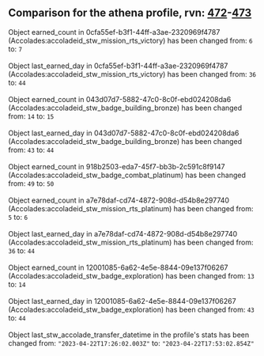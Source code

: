 ## Comparison for the athena profile, rvn: [472](https://github.com/PRO100KatYT/FortniteProfileRevisions/tree/main/profiles/athena/472%20athena.json)-[473](https://github.com/PRO100KatYT/FortniteProfileRevisions/tree/main/profiles/athena/473%20athena.json)

Object earned_count in 0cfa55ef-b3f1-44ff-a3ae-2320969f4787 (Accolades:accoladeid_stw_mission_rts_victory) has been changed from: `6` to: `7`
<br><br>
Object last_earned_day in 0cfa55ef-b3f1-44ff-a3ae-2320969f4787 (Accolades:accoladeid_stw_mission_rts_victory) has been changed from: `36` to: `44`
<br><br>
Object earned_count in 043d07d7-5882-47c0-8c0f-ebd024208da6 (Accolades:accoladeid_stw_badge_building_bronze) has been changed from: `14` to: `15`
<br><br>
Object last_earned_day in 043d07d7-5882-47c0-8c0f-ebd024208da6 (Accolades:accoladeid_stw_badge_building_bronze) has been changed from: `43` to: `44`
<br><br>
Object earned_count in 918b2503-eda7-45f7-bb3b-2c591c8f9147 (Accolades:accoladeid_stw_badge_combat_platinum) has been changed from: `49` to: `50`
<br><br>
Object earned_count in a7e78daf-cd74-4872-908d-d54b8e297740 (Accolades:accoladeid_stw_mission_rts_platinum) has been changed from: `5` to: `6`
<br><br>
Object last_earned_day in a7e78daf-cd74-4872-908d-d54b8e297740 (Accolades:accoladeid_stw_mission_rts_platinum) has been changed from: `36` to: `44`
<br><br>
Object earned_count in 12001085-6a62-4e5e-8844-09e137f06267 (Accolades:accoladeid_stw_badge_exploration) has been changed from: `13` to: `14`
<br><br>
Object last_earned_day in 12001085-6a62-4e5e-8844-09e137f06267 (Accolades:accoladeid_stw_badge_exploration) has been changed from: `43` to: `44`
<br><br>
Object last_stw_accolade_transfer_datetime in the profile's stats has been changed from: `"2023-04-22T17:26:02.003Z"` to: `"2023-04-22T17:53:02.854Z"`
<br><br>
